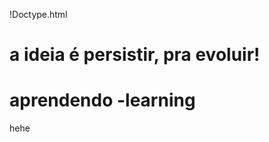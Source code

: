 !Doctype.html
<title> Maluco é brabo </title>
<body>
  <h1>a ideia é persistir, pra evoluir!</h1>
</body>
 

# aprendendo -learning
hehe
